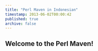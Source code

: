 ```yaml
---
title: "Perl Maven in Indonesian"
timestamp: 2013-06-02T00:00:42
published: true
archive: false
---
```


## Welcome to the Perl Maven!

<div class="main-content">
</div>


